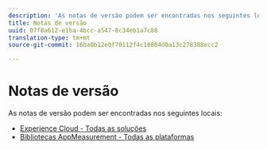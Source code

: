 ```yaml
---
description: 'As notas de versão podem ser encontradas nos seguintes locais '
title: Notas de versão
uuid: 07f8a612-e1ba-4bcc-a547-8c34eb1a7c88
translation-type: tm+mt
source-git-commit: 16ba0b12e0f70112f4c10804d0a13c278388ecc2

---
```



# Notas de versão

As notas de versão podem ser encontradas nos seguintes locais:

* [Experience Cloud - Todas as soluções](https://marketing.adobe.com/resources/help/en_US/whatsnew/)
* [Bibliotecas AppMeasurement - Todas as plataformas](https://marketing.adobe.com/resources/help/en_US/sc/appmeasurement/release/)

